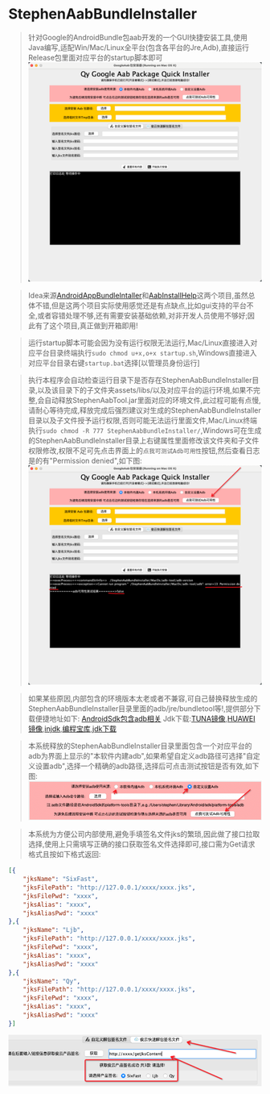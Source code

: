 # StephenAabBundleInstaller
>针对Google的AndroidBundle包aab开发的一个GUI快捷安装工具,使用Java编写,适配Win/Mac/Linux全平台(包含各平台的Jre,Adb),直接运行Release包里面对应平台的startup脚本即可
![运行效果图](src/Readme_Screenshot0.png)

>Idea来源[AndroidAppBundleIntaller](https://github.com/didikee/AndroidAppBundleIntaller)和[AabInstallHelp](https://github.com/fireantzhang/AabInstallHelp)这两个项目,虽然总体不错,但是这两个项目实际使用感觉还是有点缺点,比如gui支持的平台不全,或者容错处理不够,还有需要安装基础依赖,对非开发人员使用不够好;因此有了这个项目,真正做到开箱即用!

>运行startup脚本可能会因为没有运行权限无法运行,Mac/Linux直接进入对应平台目录终端执行```sudo chmod u+x,o+x startup.sh```,Windows直接进入对应平台目录右键```startup.bat```选择[以管理员身份运行]

>执行本程序会自动检查运行目录下是否存在StephenAabBundleInstaller目录,以及该目录下的子文件夹assets/libs/以及对应平台的运行环境,如果不完整,会自动释放StephenAabTool.jar里面对应的环境文件,此过程可能有点慢,请耐心等待完成,释放完成后强烈建议对生成的StephenAabBundleInstaller目录以及子文件授予运行权限,否则可能无法运行里面文件,Mac/Linux终端执行```sudo chmod -R 777 StephenAabBundleInstaller/```,Windows可在生成的StephenAabBundleInstaller目录上右键属性里面修改该文件夹和子文件权限修改,权限不足可先点击界面上的```点我可测试Adb可用性```按钮,然后查看日志是的有"Permission denied",如下图:
![权限不足测试](src/Readme_Screenshot1.png)

>如果某些原因,内部包含的环境版本太老或者不兼容,可自己替换释放生成的StephenAabBundleInstaller目录里面的adb/jre/bundletool等!,提供部分下载便捷地址如下:
>[AndroidSdk包含adb相关](https://www.androiddevtools.cn/)
>Jdk下载:[TUNA镜像](https://mirrors.tuna.tsinghua.edu.cn/AdoptOpenJDK/),[HUAWEI镜像](https://repo.huaweicloud.com/java/jdk/),[injdk](https://www.injdk.cn/),[编程宝库](http://www.codebaoku.com/jdk/jdk-index.html),[jdk下载](https://jdkdownload.com/)

>本系统释放的StephenAabBundleInstaller目录里面包含一个对应平台的adb为界面上显示的"本软件内建adb",如果希望自定义adb路径可选择"自定义设置adb",选择一个精确的adb路径,选择后可点击测试按钮是否有效,如下图:
![adb切换](src/Readme_Screenshot2.png)

>本系统为方便公司内部使用,避免手填签名文件jks的繁琐,因此做了接口拉取选择,使用上只需填写正确的接口获取签名文件选择即可,接口需为Get请求格式且按如下格式返回:
```json
[{
    "jksName": "SixFast",
    "jksFilePath": "http://127.0.0.1/xxxx/xxxx.jks",
    "jksFilePwd": "xxxx",
    "jksAlias": "xxxx",
    "jksAliasPwd": "xxxx"
},{
    "jksName": "Ljb",
    "jksFilePath": "http://127.0.0.1/xxxx/xxxx.jks",
    "jksFilePwd": "xxxx",
    "jksAlias": "xxxx",
    "jksAliasPwd": "xxxx"
},{
    "jksName": "Qy",
    "jksFilePath": "http://127.0.0.1/xxxx/xxxx.jks",
    "jksFilePwd": "xxxx",
    "jksAlias": "xxxx",
    "jksAliasPwd": "xxxx"
}]
```
![jks切换](src/Readme_Screenshot3.png)
